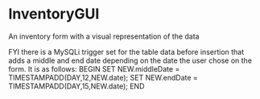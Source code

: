 # InventoryGUI
An inventory form with a visual representation of the data

FYI there is a MySQLi trigger set for the table data before insertion that adds a middle and end date depending on the date the user chose on the form.  It is as follows: 
BEGIN
SET NEW.middleDate = TIMESTAMPADD(DAY,12,NEW.date);
SET NEW.endDate = TIMESTAMPADD(DAY,15,NEW.date);
END